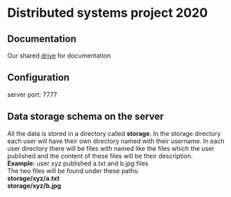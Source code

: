 # Distributed systems project 2020

## Documentation
Our shared [drive](https://drive.google.com/drive/folders/1pJ7_yBAVj_Qdc6GxyntaDXKxpJl-cfUm?usp=sharing) for documentation

## Configuration
server port: 7777

## Data storage schema on the server
All the data is stored in a directory called **storage**. In the storage directory each user will have their own directory named with their username. In each user directory there will be files with named like the files which the user published and the content of these files will be their description.  
**Example:** 
 user xyz published a.txt and b.jpg files  
The two files will be found under these paths:  
**storage/xyz/a.txt**  
**storage/xyz/b.jpg** 
